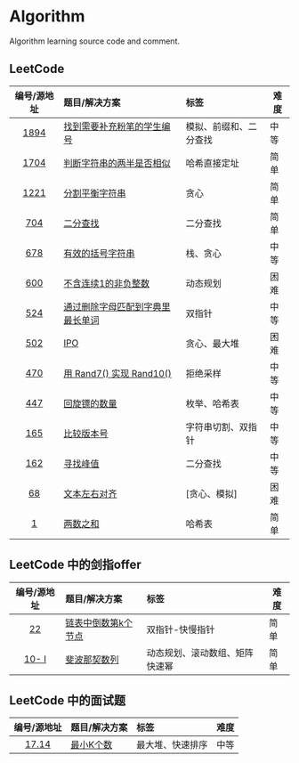 # Algorithm

Algorithm learning source code and comment.

## LeetCode

编号/源地址|题目/解决方案|标签|难度
:-:|:-|:-|-|
[1894](https://leetcode-cn.com/problems/find-the-student-that-will-replace-the-chalk)|[找到需要补充粉笔的学生编号](https://github.com/hujingbo98/algorithm/blob/master/source/leetcode/1894_FindTheStudentThatWillReplaceTheChalk.cpp)|模拟、前缀和、二分查找|中等
[1704](https://leetcode-cn.com/problems/determine-if-string-halves-are-alike/)|[判断字符串的两半是否相似](https://github.com/hujingbo98/algorithm/blob/master/source/leetcode/1704_DetermineifStringHalvesAreAlike.cpp)|哈希直接定址|简单
[1221](https://leetcode-cn.com/problems/split-a-string-in-balanced-strings/)|[分割平衡字符串](https://github.com/hujingbo98/algorithm/blob/master/source/leetcode/1704_DetermineifStringHalvesAreAlike.cpp)|贪心|简单
[704](https://leetcode-cn.com/problems/binary-search/)|[二分查找](https://github.com/hujingbo98/algorithm/blob/master/source/leetcode/0704_BinarySearch.cpp)|二分查找|简单
[678](https://leetcode-cn.com/problems/valid-parenthesis-string/)|[有效的括号字符串](https://github.com/hujingbo98/algorithm/blob/master/source/leetcode/0678_ValidParenthesisString.cpp)|栈、贪心|中等
[600](https://leetcode-cn.com/problems/non-negative-integers-without-consecutive-ones/)|[不含连续1的非负整数](https://github.com/hujingbo98/algorithm/blob/master/source/leetcode/0600_Non-negativeIntegersWithoutConsecutiveOnes.cpp)|动态规划|困难
[524](https://leetcode-cn.com/problems/longest-word-in-dictionary-through-deleting/)|[通过删除字母匹配到字典里最长单词](https://github.com/hujingbo98/algorithm/blob/master/source/leetcode/0524_LongestWordInDictionaryThroughDeleting.cpp)|双指针|中等
[502](https://leetcode-cn.com/problems/ipo/)|[IPO](https://github.com/hujingbo98/algorithm/blob/master/source/leetcode/0502_IPO.cpp)|贪心、最大堆|困难
[470](https://leetcode-cn.com/problems/implement-rand10-using-rand7/)|[用 Rand7() 实现 Rand10()](https://github.com/hujingbo98/algorithm/blob/master/source/leetcode/0470_ImplementRand10UsingRand7.cpp)|拒绝采样|中等
[447](https://leetcode-cn.com/problems/number-of-boomerangs/)|[回旋镖的数量](https://github.com/hujingbo98/algorithm/blob/master/source/leetcode/0447_NumberOfBoomerangs.cpp)|枚举、哈希表|中等
[165](https://leetcode-cn.com/problems/compare-version-numbers)|[比较版本号](https://github.com/hujingbo98/algorithm/blob/master/source/leetcode/0165_CompareVersionNumbers.cpp)|字符串切割、双指针|中等
[162](https://leetcode-cn.com/problems/find-peak-element/)|[寻找峰值](https://github.com/hujingbo98/algorithm/blob/master/source/leetcode/0162_FindPeakElement.cpp)|二分查找|中等
[68](https://leetcode-cn.com/problems/text-justification)|[文本左右对齐](https://github.com/hujingbo98/algorithm/blob/master/source/leetcode/0068_TextJustification.cpp)|[贪心、模拟]|困难
[1](https://leetcode-cn.com/problems/two-sum/)|[两数之和](https://github.com/hujingbo98/algorithm/blob/master/source/leetcode/0001_TwoSum.cpp)|哈希表|简单

## LeetCode 中的剑指offer

编号/源地址|题目/解决方案|标签|难度
:-:|:-|:-|-|
[22](https://leetcode-cn.com/problems/lian-biao-zhong-dao-shu-di-kge-jie-dian-lcof/)|[链表中倒数第k个节点](https://github.com/hujingbo98/algorithm/blob/master/source/jianzhioffer/22_TheKthNodeFromTheBottomInTheLinkedList.cpp)|双指针-快慢指针|简单
[10- I](https://leetcode-cn.com/problems/fei-bo-na-qi-shu-lie-lcof/)|[斐波那契数列](https://github.com/hujingbo98/algorithm/blob/master/source/jianzhioffer/10-I_FibonacciSequence.cpp)|动态规划、滚动数组、矩阵快速幂|简单

## LeetCode 中的面试题

编号/源地址|题目/解决方案|标签|难度
:-:|:-|:-|-|
[17.14](https://leetcode-cn.com/problems/smallest-k-lcci/)|[最小K个数](https://github.com/hujingbo98/algorithm/blob/master/source/leetcodeInterviewProblem/17_14_SmallestKNumbers.cpp)|最大堆、快速排序|中等
